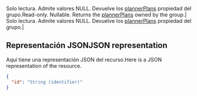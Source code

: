 <span data-ttu-id="fa3c1-p103">Solo lectura. Admite valores NULL. Devuelve los [plannerPlans](plannerplan.md) propiedad del grupo.</span><span class="sxs-lookup"><span data-stu-id="fa3c1-p103">Read-only. Nullable. Returns the [plannerPlans](plannerplan.md) owned by the group.</span></span>| Solo lectura. Admite valores NULL. Devuelve los [plannerPlans](plannerplan.md) propiedad del grupo.|

## <span data-ttu-id="fa3c1-128">Representación JSON</span><span class="sxs-lookup"><span data-stu-id="fa3c1-128">JSON representation</span></span>
<a id="json-representation" class="xliff"></a>
<span data-ttu-id="fa3c1-129">Aquí tiene una representación JSON del recurso.</span><span class="sxs-lookup"><span data-stu-id="fa3c1-129">Here is a JSON representation of the resource.</span></span>

<!-- {
  "blockType": "resource",
  "optionalProperties": [

  ],
  "@odata.type": "microsoft.graph.plannerGroup"
}-->

```json
{
  "id": "String (identifier)"
}

```

<!-- uuid: 8fcb5dbc-d5aa-4681-8e31-b001d5168d79
2015-10-25 14:57:30 UTC -->
<!-- {
  "type": "#page.annotation",
  "description": "plannerGroup resource",
  "keywords": "",
  "section": "documentation",
  "tocPath": ""
}-->